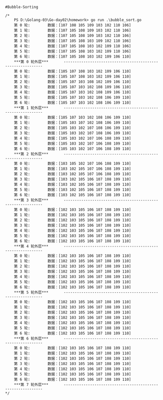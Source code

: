     #Bubble-Sorting
    
    /*
		PS D:\Golang-03\Go-day02\homework> go run .\bubble_sort.go
		第 0 轮:        数据：[107 108 105 109 103 102 110 106]
		第 1 轮:        数据：[107 105 108 109 103 102 110 106]
		第 2 轮:        数据：[107 105 108 109 103 102 110 106]
		第 3 轮:        数据：[107 105 108 103 109 102 110 106]
		第 4 轮:        数据：[107 105 108 103 102 109 110 106]
		第 5 轮:        数据：[107 105 108 103 102 109 110 106]
		第 6 轮:        数据：[107 105 108 103 102 109 106 110]
		***第 0 轮外层***       ------------------------------------------------------------
		第 0 轮:        数据：[105 107 108 103 102 109 106 110]
		第 1 轮:        数据：[105 107 108 103 102 109 106 110]
		第 2 轮:        数据：[105 107 103 108 102 109 106 110]
		第 3 轮:        数据：[105 107 103 102 108 109 106 110]
		第 4 轮:        数据：[105 107 103 102 108 109 106 110]
		第 5 轮:        数据：[105 107 103 102 108 106 109 110]
		第 6 轮:        数据：[105 107 103 102 108 106 109 110]
		***第 1 轮外层***       ------------------------------------------------------------
		第 0 轮:        数据：[105 107 103 102 108 106 109 110]
		第 1 轮:        数据：[105 103 107 102 108 106 109 110]
		第 2 轮:        数据：[105 103 102 107 108 106 109 110]
		第 3 轮:        数据：[105 103 102 107 108 106 109 110]
		第 4 轮:        数据：[105 103 102 107 106 108 109 110]
		第 5 轮:        数据：[105 103 102 107 106 108 109 110]
		第 6 轮:        数据：[105 103 102 107 106 108 109 110]
		***第 2 轮外层***       ------------------------------------------------------------
		第 0 轮:        数据：[103 105 102 107 106 108 109 110]
		第 1 轮:        数据：[103 102 105 107 106 108 109 110]
		第 2 轮:        数据：[103 102 105 107 106 108 109 110]
		第 3 轮:        数据：[103 102 105 106 107 108 109 110]
		第 4 轮:        数据：[103 102 105 106 107 108 109 110]
		第 5 轮:        数据：[103 102 105 106 107 108 109 110]
		第 6 轮:        数据：[103 102 105 106 107 108 109 110]
		***第 3 轮外层***       ------------------------------------------------------------
		第 0 轮:        数据：[102 103 105 106 107 108 109 110]
		第 1 轮:        数据：[102 103 105 106 107 108 109 110]
		第 2 轮:        数据：[102 103 105 106 107 108 109 110]
		第 3 轮:        数据：[102 103 105 106 107 108 109 110]
		第 4 轮:        数据：[102 103 105 106 107 108 109 110]
		第 5 轮:        数据：[102 103 105 106 107 108 109 110]
		第 6 轮:        数据：[102 103 105 106 107 108 109 110]
		***第 4 轮外层***       ------------------------------------------------------------
		第 0 轮:        数据：[102 103 105 106 107 108 109 110]
		第 1 轮:        数据：[102 103 105 106 107 108 109 110]
		第 2 轮:        数据：[102 103 105 106 107 108 109 110]
		第 3 轮:        数据：[102 103 105 106 107 108 109 110]
		第 4 轮:        数据：[102 103 105 106 107 108 109 110]
		第 5 轮:        数据：[102 103 105 106 107 108 109 110]
		第 6 轮:        数据：[102 103 105 106 107 108 109 110]
		***第 5 轮外层***       ------------------------------------------------------------
		第 0 轮:        数据：[102 103 105 106 107 108 109 110]
		第 1 轮:        数据：[102 103 105 106 107 108 109 110]
		第 2 轮:        数据：[102 103 105 106 107 108 109 110]
		第 3 轮:        数据：[102 103 105 106 107 108 109 110]
		第 4 轮:        数据：[102 103 105 106 107 108 109 110]
		第 5 轮:        数据：[102 103 105 106 107 108 109 110]
		第 6 轮:        数据：[102 103 105 106 107 108 109 110]
		***第 6 轮外层***       ------------------------------------------------------------
		第 0 轮:        数据：[102 103 105 106 107 108 109 110]
		第 1 轮:        数据：[102 103 105 106 107 108 109 110]
		第 2 轮:        数据：[102 103 105 106 107 108 109 110]
		第 3 轮:        数据：[102 103 105 106 107 108 109 110]
		第 4 轮:        数据：[102 103 105 106 107 108 109 110]
		第 5 轮:        数据：[102 103 105 106 107 108 109 110]
		第 6 轮:        数据：[102 103 105 106 107 108 109 110]
		***第 7 轮外层***       ------------------------------------------------------------
	*/